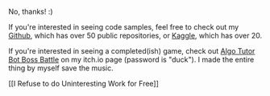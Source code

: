 No, thanks! :)

If you're interested in seeing code samples, feel free to check out my [Github](https://github.com/AlinaWithAFace), which has over 50 public repositories, or [Kaggle](https://www.kaggle.com/alinawithaface/code), which has over 20.

If you're interested in seeing a completed(ish) game, check out [Algo Tutor Bot Boss Battle](https://alinawithaface.itch.io/algotutorbot-boss-battle) on my itch.io page (password is "duck"). I made the entire thing by myself save the music.

[[I Refuse to do Uninteresting Work for Free]]